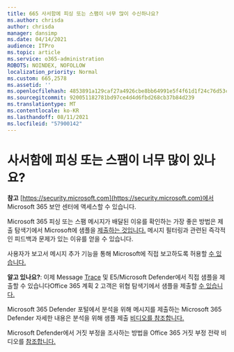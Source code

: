 ```yaml
---
title: 665 사서함에 피싱 또는 스팸이 너무 많이 수신하나요?
ms.author: chrisda
author: chrisda
manager: dansimp
ms.date: 04/14/2021
audience: ITPro
ms.topic: article
ms.service: o365-administration
ROBOTS: NOINDEX, NOFOLLOW
localization_priority: Normal
ms.custom: 665,2578
ms.assetid: ''
ms.openlocfilehash: 4853891a129caf27a4926cbe8bb64991e5f4f61d1f24c76d53c6d61baa598ea9
ms.sourcegitcommit: 920051182781bd97ce4d4d6fbd268cb37b84d239
ms.translationtype: MT
ms.contentlocale: ko-KR
ms.lasthandoff: 08/11/2021
ms.locfileid: "57900142"
---
```

# <a name="are-you-receiving-too-much-phish-or-spam-in-your-mailbox"></a>사서함에 피싱 또는 스팸이 너무 많이 있나요?

**참고** [https://security.microsoft.com](https://security.microsoft.com)에서 Microsoft 365 보안 센터에 액세스할 수 있습니다.

Microsoft 365 피싱 또는 스팸 메시지가 배달된 이유를 확인하는 가장 좋은 방법은 제출 탐색기에서 Microsoft에 샘플을 [제출하는 것입니다.](https://security.microsoft.com/reportsubmission) 메시지 필터링과 관련된 즉각적인 피드백과 문제가 있는 이유를 얻을 수 있습니다.

사용자가 보고서 메시지 추가 기능을 통해 Microsoft에 직접 보고하도록 허용할 [수 있습니다.](https://appsource.microsoft.com/product/office/WA104381180?src=office&tab=Overview)

**알고 있나요?**: 이제 Message [Trace](https://security.microsoft.com/messagetrace) 및 E5/Microsoft Defender에서 직접 샘플을 제출할 수 있습니다Office 365 계획 2 고객은 위협 탐색기에서 샘플을 제출할 [수 있습니다.](https://docs.microsoft.com/microsoft-365/security/office-365-security/threat-explorer)

Microsoft 365 Defender 포털에서 분석을 위해 메시지를 제출하는 Microsoft 365 Defender 자세한 내용은 분석을 위해 샘플 제출 [비디오를 참조합니다.](https://go.microsoft.com/fwlink/?linkid=2166435)

Microsoft Defender에서 거짓 부정을 조사하는 방법을 Office 365 거짓 부정 전략 비디오를 [참조합니다.](https://go.microsoft.com/fwlink/?linkid=2166434)
